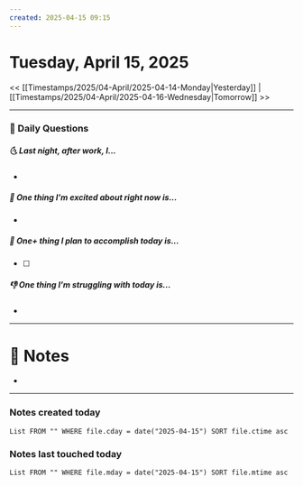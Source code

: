 ```yaml
---
created: 2025-04-15 09:15
---
```

# Tuesday, April 15, 2025

<< [[Timestamps/2025/04-April/2025-04-14-Monday|Yesterday]] | [[Timestamps/2025/04-April/2025-04-16-Wednesday|Tomorrow]] >>

---
### 📅 Daily Questions
##### 🌜 Last night, after work, I...
- 

##### 🙌 One thing I'm excited about right now is...
- 

##### 🚀 One+ thing I plan to accomplish today is...
- [ ] 

##### 👎 One thing I'm struggling with today is...
- 

---
# 📝 Notes
- 

---
### Notes created today
```dataview
List FROM "" WHERE file.cday = date("2025-04-15") SORT file.ctime asc
```

### Notes last touched today
```dataview
List FROM "" WHERE file.mday = date("2025-04-15") SORT file.mtime asc
```
